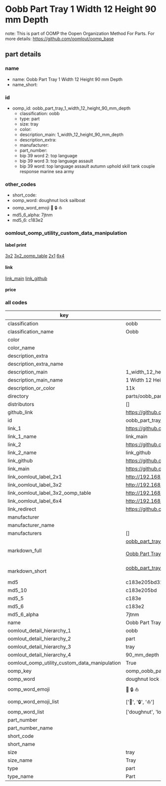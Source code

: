 # Oobb Part Tray 1 Width 12 Height 90 mm Depth  

note: This is part of OOMP the Oopen Organization Method For Parts. For more details: https://github.com/oomlout/oomp_base

##  part details
  







### name
* name: Oobb Part Tray 1 Width 12 Height 90 mm Depth
* name_short: 
### id
* oomp_id: oobb_part_tray_1_width_12_height_90_mm_depth
  * classification: oobb
  * type: part
  * size: tray
  * color: 
  * description_main: 1_width_12_height_90_mm_depth
  * description_extra: 
  * manufacturer: 
  * part_number: 
  * bip 39 word 2: top language
  * bip 39 word 3: top language assault
  * bip 39 word: top language assault autumn uphold skill tank couple response marine sea army

### other_codes
* short_code: 
* oomp_word: doughnut lock sailboat
* oomp_word_emoji :doughnut: :lock: :sailboat:
* md5_6_alpha: 7jtnm
* md5_6: c183e2






### oomlout_oomp_utility_custom_data_manipulation
#### label print
[3x2](http://192.168.1.245:1112/?label=oomp%207jtnm)
[3x2_oomp_table](http://192.168.1.108:1112/?label=oomp%207jtnm)
[2x1](http://192.168.1.242:1112/?label=oomp%207jtnm)
[6x4](http://192.168.1.55:1112/?label=oomp%207jtnm)    

#### link

[link_main](https://github.com/oomlout/oomlout_oomp_version_1_messy/tree/main/parts/oobb_part_tray_1_width_12_height_90_mm_depth) [link_github](https://github.com/oomlout/oomlout_oomp_version_1_messy/tree/main/parts/oobb_part_tray_1_width_12_height_90_mm_depth)                             

#### price







### all codes 
| key | value |  
| --- | --- |  
| classification | oobb |  
| classification_name | Oobb |  
| color |  |  
| color_name |  |  
| description_extra |  |  
| description_extra_name |  |  
| description_main | 1_width_12_height_90_mm_depth |  
| description_main_name | 1 Width 12 Height 90 mm Depth |  
| description_or_color | 11k |  
| directory | parts/oobb_part_tray_1_width_12_height_90_mm_depth |  
| distributors | [] |  
| github_link | https://github.com/oomlout/oomlout_oomp_part_src/tree/main/parts/oobb_part_tray_1_width_12_height_90_mm_depth |  
| id | oobb_part_tray_1_width_12_height_90_mm_depth |  
| link_1 | https://github.com/oomlout/oomlout_oomp_version_1_messy/tree/main/parts/oobb_part_tray_1_width_12_height_90_mm_depth |  
| link_1_name | link_main |  
| link_2 | https://github.com/oomlout/oomlout_oomp_version_1_messy/tree/main/parts/oobb_part_tray_1_width_12_height_90_mm_depth |  
| link_2_name | link_github |  
| link_github | https://github.com/oomlout/oomlout_oomp_version_1_messy/tree/main/parts/oobb_part_tray_1_width_12_height_90_mm_depth |  
| link_main | https://github.com/oomlout/oomlout_oomp_version_1_messy/tree/main/parts/oobb_part_tray_1_width_12_height_90_mm_depth |  
| link_oomlout_label_2x1 | http://192.168.1.242:1112/?label=oomp%207jtnm |  
| link_oomlout_label_3x2 | http://192.168.1.245:1112/?label=oomp%207jtnm |  
| link_oomlout_label_3x2_oomp_table | http://192.168.1.108:1112/?label=oomp%207jtnm |  
| link_oomlout_label_6x4 | http://192.168.1.55:1112/?label=oomp%207jtnm |  
| link_redirect | https://github.com/oomlout/oomlout_oomp_version_1_messy/tree/main/parts/oobb_part_tray_1_width_12_height_90_mm_depth |  
| manufacturer |  |  
| manufacturer_name |  |  
| manufacturers | [] |  
| markdown_full | [oobb_part_tray_1_width_12_height_90_mm_depth](none)<br>[](none)<br>[Oobb Part Tray 1 Width 12 Height 90 Mm Depth](none)<br><br> |  
| markdown_short | [oobb_part_tray_1_width_12_height_90_mm_depth](none)<br><br> |  
| md5 | c183e205bd313bb729f760fa1b1f3f27 |  
| md5_10 | c183e205bd |  
| md5_5 | c183e |  
| md5_6 | c183e2 |  
| md5_6_alpha | 7jtnm |  
| name | Oobb Part Tray 1 Width 12 Height 90 mm Depth |  
| oomlout_detail_hierarchy_1 | oobb |  
| oomlout_detail_hierarchy_2 | part |  
| oomlout_detail_hierarchy_3 | tray |  
| oomlout_detail_hierarchy_4 | 90_mm_depth |  
| oomlout_oomp_utility_custom_data_manipulation | True |  
| oomp_key | oomp_oobb_part_tray_1_width_12_height_90_mm_depth |  
| oomp_word | doughnut lock sailboat |  
| oomp_word_emoji | :doughnut: :lock: :sailboat: |  
| oomp_word_emoji_list | [':doughnut:', ':lock:', ':sailboat:'] |  
| oomp_word_list | ['doughnut', 'lock', 'sailboat'] |  
| part_number |  |  
| part_number_name |  |  
| short_code |  |  
| short_name |  |  
| size | tray |  
| size_name | Tray |  
| type | part |  
| type_name | Part |  
